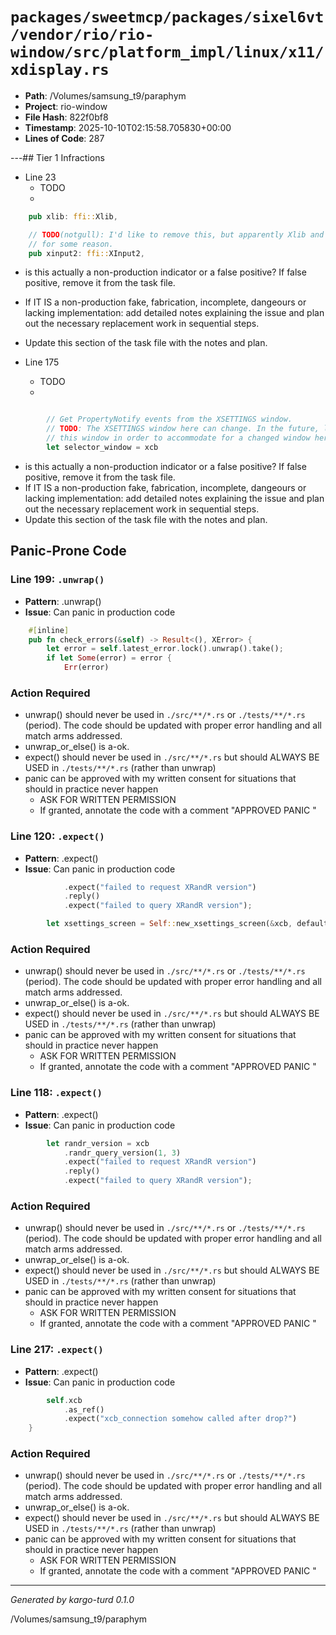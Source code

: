 # `packages/sweetmcp/packages/sixel6vt/vendor/rio/rio-window/src/platform_impl/linux/x11/xdisplay.rs`

- **Path**: /Volumes/samsung_t9/paraphym
- **Project**: rio-window
- **File Hash**: 822f0bf8  
- **Timestamp**: 2025-10-10T02:15:58.705830+00:00  
- **Lines of Code**: 287

---## Tier 1 Infractions 


- Line 23
  - TODO
  - 

```rust
    pub xlib: ffi::Xlib,

    // TODO(notgull): I'd like to remove this, but apparently Xlib and Xinput2 are tied together
    // for some reason.
    pub xinput2: ffi::XInput2,
```

- is this actually a non-production indicator or a false positive? If false positive, remove it from the task file.
- If IT IS a non-production fake, fabrication, incomplete, dangeours or lacking implementation: add detailed notes explaining the issue and plan out the necessary replacement work in sequential steps. 
- Update this section of the task file with the notes and plan.


- Line 175
  - TODO
  - 

```rust

        // Get PropertyNotify events from the XSETTINGS window.
        // TODO: The XSETTINGS window here can change. In the future, listen for DestroyNotify on
        // this window in order to accommodate for a changed window here.
        let selector_window = xcb
```

- is this actually a non-production indicator or a false positive? If false positive, remove it from the task file.
- If IT IS a non-production fake, fabrication, incomplete, dangeours or lacking implementation: add detailed notes explaining the issue and plan out the necessary replacement work in sequential steps. 
- Update this section of the task file with the notes and plan.

## Panic-Prone Code


### Line 199: `.unwrap()`

- **Pattern**: .unwrap()
- **Issue**: Can panic in production code

```rust
    #[inline]
    pub fn check_errors(&self) -> Result<(), XError> {
        let error = self.latest_error.lock().unwrap().take();
        if let Some(error) = error {
            Err(error)
```

### Action Required

- unwrap() should never be used in `./src/**/*.rs` or `./tests/**/*.rs` (period). The code should be updated with proper error handling and all match arms addressed.
- unwrap_or_else() is a-ok. 
- expect() should never be used in `./src/**/*.rs` but should ALWAYS BE USED in `./tests/**/*.rs` (rather than unwrap)
- panic can be approved with my written consent for situations that should in practice never happen  
  - ASK FOR WRITTEN PERMISSION
  - If granted, annotate the code with a comment "APPROVED PANIC "


### Line 120: `.expect()`

- **Pattern**: .expect()
- **Issue**: Can panic in production code

```rust
            .expect("failed to request XRandR version")
            .reply()
            .expect("failed to query XRandR version");

        let xsettings_screen = Self::new_xsettings_screen(&xcb, default_screen);
```

### Action Required

- unwrap() should never be used in `./src/**/*.rs` or `./tests/**/*.rs` (period). The code should be updated with proper error handling and all match arms addressed.
- unwrap_or_else() is a-ok. 
- expect() should never be used in `./src/**/*.rs` but should ALWAYS BE USED in `./tests/**/*.rs` (rather than unwrap)
- panic can be approved with my written consent for situations that should in practice never happen  
  - ASK FOR WRITTEN PERMISSION
  - If granted, annotate the code with a comment "APPROVED PANIC "


### Line 118: `.expect()`

- **Pattern**: .expect()
- **Issue**: Can panic in production code

```rust
        let randr_version = xcb
            .randr_query_version(1, 3)
            .expect("failed to request XRandR version")
            .reply()
            .expect("failed to query XRandR version");
```

### Action Required

- unwrap() should never be used in `./src/**/*.rs` or `./tests/**/*.rs` (period). The code should be updated with proper error handling and all match arms addressed.
- unwrap_or_else() is a-ok. 
- expect() should never be used in `./src/**/*.rs` but should ALWAYS BE USED in `./tests/**/*.rs` (rather than unwrap)
- panic can be approved with my written consent for situations that should in practice never happen  
  - ASK FOR WRITTEN PERMISSION
  - If granted, annotate the code with a comment "APPROVED PANIC "


### Line 217: `.expect()`

- **Pattern**: .expect()
- **Issue**: Can panic in production code

```rust
        self.xcb
            .as_ref()
            .expect("xcb_connection somehow called after drop?")
    }

```

### Action Required

- unwrap() should never be used in `./src/**/*.rs` or `./tests/**/*.rs` (period). The code should be updated with proper error handling and all match arms addressed.
- unwrap_or_else() is a-ok. 
- expect() should never be used in `./src/**/*.rs` but should ALWAYS BE USED in `./tests/**/*.rs` (rather than unwrap)
- panic can be approved with my written consent for situations that should in practice never happen  
  - ASK FOR WRITTEN PERMISSION
  - If granted, annotate the code with a comment "APPROVED PANIC "

---

*Generated by kargo-turd 0.1.0*

/Volumes/samsung_t9/paraphym